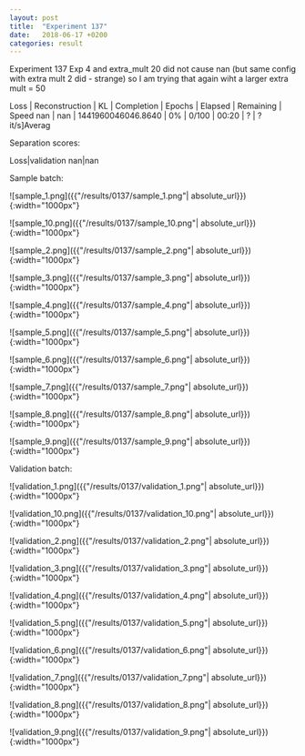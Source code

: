 ```yaml
---
layout: post
title:  "Experiment 137"
date:   2018-06-17 +0200
categories: result
---
```

Experiment 137
Exp 4 and extra_mult 20 did not cause nan (but same config with extra mult 2 did - strange) so I am trying that again wiht a larger extra mult = 50

Loss | Reconstruction | KL | Completion | Epochs | Elapsed | Remaining | Speed
nan | nan | 1441960046046.8640 | 0% | 0/100 | 00:20 | ? | ?it/s]Averag

Separation scores:

Loss|validation
nan|nan

Sample batch:

![sample_1.png]({{"/results/0137/sample_1.png"| absolute_url}}){:width="1000px"}

![sample_10.png]({{"/results/0137/sample_10.png"| absolute_url}}){:width="1000px"}

![sample_2.png]({{"/results/0137/sample_2.png"| absolute_url}}){:width="1000px"}

![sample_3.png]({{"/results/0137/sample_3.png"| absolute_url}}){:width="1000px"}

![sample_4.png]({{"/results/0137/sample_4.png"| absolute_url}}){:width="1000px"}

![sample_5.png]({{"/results/0137/sample_5.png"| absolute_url}}){:width="1000px"}

![sample_6.png]({{"/results/0137/sample_6.png"| absolute_url}}){:width="1000px"}

![sample_7.png]({{"/results/0137/sample_7.png"| absolute_url}}){:width="1000px"}

![sample_8.png]({{"/results/0137/sample_8.png"| absolute_url}}){:width="1000px"}

![sample_9.png]({{"/results/0137/sample_9.png"| absolute_url}}){:width="1000px"}

Validation batch:

![validation_1.png]({{"/results/0137/validation_1.png"| absolute_url}}){:width="1000px"}

![validation_10.png]({{"/results/0137/validation_10.png"| absolute_url}}){:width="1000px"}

![validation_2.png]({{"/results/0137/validation_2.png"| absolute_url}}){:width="1000px"}

![validation_3.png]({{"/results/0137/validation_3.png"| absolute_url}}){:width="1000px"}

![validation_4.png]({{"/results/0137/validation_4.png"| absolute_url}}){:width="1000px"}

![validation_5.png]({{"/results/0137/validation_5.png"| absolute_url}}){:width="1000px"}

![validation_6.png]({{"/results/0137/validation_6.png"| absolute_url}}){:width="1000px"}

![validation_7.png]({{"/results/0137/validation_7.png"| absolute_url}}){:width="1000px"}

![validation_8.png]({{"/results/0137/validation_8.png"| absolute_url}}){:width="1000px"}

![validation_9.png]({{"/results/0137/validation_9.png"| absolute_url}}){:width="1000px"}
